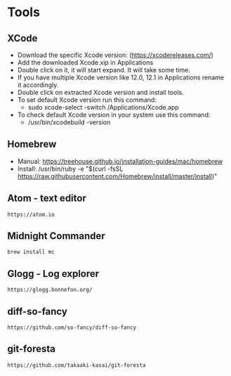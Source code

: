 # Tools

## XCode
  - Download the specific Xcode version: (https://xcodereleases.com/)
  - Add the downloaded Xcode.xip in Applications
  - Double click on it, it will start expand. It will take some time.
  - If you have multiple Xcode version like 12.0, 12.1 in Applications rename it accordingly.
  - Double click on extracted Xcode version and install tools.
  - To set default Xcode version run this command:
    - sudo xcode-select -switch /Applications/Xcode.app
  - To check default Xcode version in your system use this command:
    - /usr/bin/xcodebuild -version    

## Homebrew
  - Manual: https://treehouse.github.io/installation-guides/mac/homebrew
  - Install: /usr/bin/ruby -e "$(curl -fsSL https://raw.githubusercontent.com/Homebrew/install/master/install)"

## Atom - text editor
    https://atom.io

## Midnight Commander
    brew install mc

## Glogg - Log explorer
    https://glogg.bonnefon.org/

## diff-so-fancy
    https://github.com/so-fancy/diff-so-fancy

## git-foresta
    https://github.com/takaaki-kasai/git-foresta
